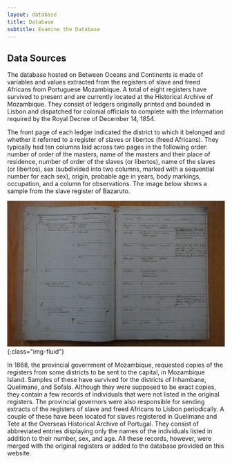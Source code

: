 ```yaml
---
layout: database
title: Database
subtitle: Examine the Database
---
```


## Data Sources
The database hosted on Between Oceans and Continents is made of variables and values extracted from the registers of slave and freed Africans from Portuguese Mozambique. A total of eight registers have survived to present and are currently located at the Historical Archive of Mozambique. They consist of ledgers originally printed and bounded in Lisbon and dispatched for colonial officials to complete with the information required by the Royal Decree of December 14, 1854.

The front page of each ledger indicated the district to which it belonged and whether it referred to a register of slaves or libertos (freed Africans). They typically had ten columns laid across two pages in the following order: number of order of the masters, name of the masters and their place of residence, number of order of the slaves (or libertos), name of the slaves (or libertos), sex (subdivided into two columns, marked with a sequential number for each sex), origin, probable age in years, body markings, occupation, and a column for observations. The image below shows a sample from the slave register of Bazaruto.

![Bazaruto slave register](/assets/images/AHM_Bazaruto.jpg){:class="img-fluid"}

In 1868, the provincial government of Mozambique, requested copies of the registers from some districts to be sent to the capital, in Mozambique Island. Samples of these have survived for the districts of Inhambane, Quelimane, and Sofala. Although they were supposed to be exact copies, they contain a few records of individuals that were not listed in the original registers. The provincial governors were also responsible for sending extracts of the registers of slave and freed Africans to Lisbon periodically. A couple of these have been located for slaves registered in Quelimane and Tete at the Overseas Historical Archive of Portugal. They consist of abbreviated entries displaying only the names of the individuals listed in addition to their number, sex, and age. All these records, however, were merged with the original registers or added to the database provided on this website.